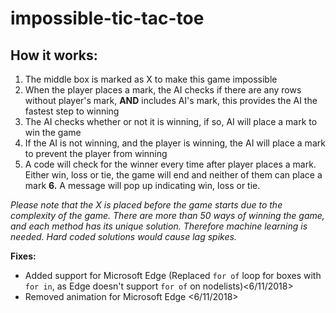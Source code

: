 # impossible-tic-tac-toe

## How it works:
  1. The middle box is marked as X to make this game impossible
  2. When the player places a mark, the AI checks if there are any rows without player's mark, **AND** includes AI's mark, this provides the AI the fastest step to winning
  3. The AI checks whether or not it is winning, if so, AI will place a mark to win the game
  4. If the AI is not winning, and the player is winning, the AI will place a mark to prevent the player from winning
  5. A code will check for the winner every time after player places a mark. Either win, loss or tie, the game will end and neither of them can place a mark
  **6.** A message will pop up indicating win, loss or tie.

*Please note that the X is placed before the game starts due to the complexity of the game. There are more than 50 ways of winning the game, and each method has its unique solution. Therefore machine learning is needed. Hard coded solutions would cause lag spikes.*


**Fixes:**
  - Added support for Microsoft Edge (Replaced `for of` loop for boxes with `for in`, as Edge doesn't support `for of` on nodelists)<6/11/2018>
  - Removed animation for Microsoft Edge <6/11/2018>
